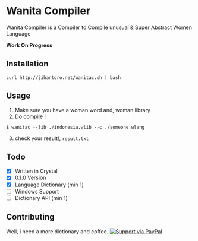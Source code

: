 # Wanita Compiler
Wanita Compiler is a Compiler to Compile unusual &amp; Super Abstract Women Language

**Work On Progress**

## Installation
```
curl http://jihantoro.net/wanitac.sh | bash
```

## Usage
1. Make sure you have a woman word and, woman library
2. Do compile !
```
$ wanitac --lib ./indonesia.wlib --c ./someone.wlang
```
3. check your result!, `result.txt`

## Todo
 - [x] Written in Crystal
 - [x] 0.1.0 Version
 - [x] Language Dictionary (min 1)
 - [ ] Windows Support
 - [ ] Dictionary API (min 1)
 
## Contributing

Well, i need a more dictionary and coffee. 
[![Support via PayPal](https://img.shields.io/badge/Donate-PayPal-green.svg)](https://www.paypal.me/Jihantoro/)
